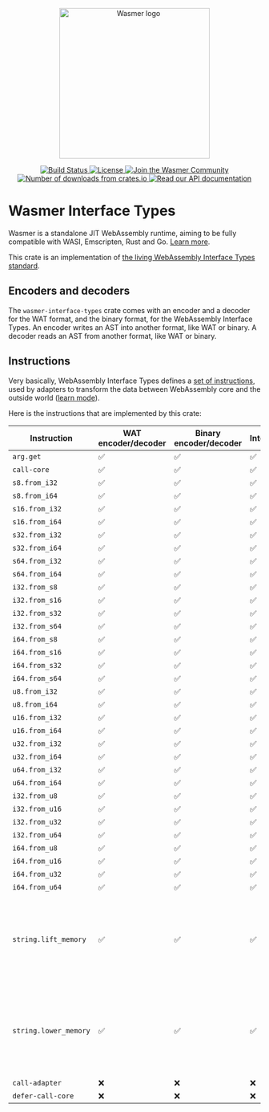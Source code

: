 <p align="center">
  <a href="https://wasmer.io" target="_blank" rel="noopener noreferrer">
    <img width="300" src="https://raw.githubusercontent.com/wasmerio/wasmer/master/assets/logo.png" alt="Wasmer logo">
  </a>
</p>

<p align="center">
  <a href="https://dev.azure.com/wasmerio/wasmer/_build/latest?definitionId=3&branchName=master">
    <img src="https://img.shields.io/azure-devops/build/wasmerio/wasmer/3.svg?style=flat-square" alt="Build Status">
  </a>
  <a href="https://github.com/wasmerio/wasmer/blob/master/LICENSE">
    <img src="https://img.shields.io/github/license/wasmerio/wasmer.svg?style=flat-square" alt="License">
  </a>
  <a href="https://spectrum.chat/wasmer">
    <img src="https://withspectrum.github.io/badge/badge.svg" alt="Join the Wasmer Community">
  </a>
  <a href="https://crates.io/crates/wasmer-interface-types">
    <img src="https://img.shields.io/crates/d/wasmer-interface-types.svg?style=flat-square" alt="Number of downloads from crates.io">
  </a>
  <a href="https://docs.rs/wasmer-interface-types">
    <img src="https://docs.rs/wasmer-interface-types/badge.svg" alt="Read our API documentation">
  </a>
</p>

# Wasmer Interface Types

Wasmer is a standalone JIT WebAssembly runtime, aiming to be fully
compatible with WASI, Emscripten, Rust and Go. [Learn
more](https://github.com/wasmerio/wasmer).

This crate is an implementation of [the living WebAssembly Interface
Types standard](https://github.com/WebAssembly/interface-types).

## Encoders and decoders

The `wasmer-interface-types` crate comes with an encoder and a decoder
for the WAT format, and the binary format, for the WebAssembly
Interface Types. An encoder writes an AST into another format, like
WAT or binary. A decoder reads an AST from another format, like WAT or
binary.

## Instructions

Very basically, WebAssembly Interface Types defines a [set of
instructions](https://github.com/WebAssembly/interface-types/blob/master/proposals/interface-types/working-notes/Instructions.md),
used by adapters to transform the data between WebAssembly core and
the outside world ([learn
mode](https://github.com/WebAssembly/interface-types/blob/master/proposals/interface-types/Explainer.md)).

Here is the instructions that are implemented by this crate:

| Instruction | WAT encoder/decoder | Binary encoder/decoder | Interpreter | Comment |
|-|-|-|-|-|
| `arg.get` | ✅ | ✅ | ✅ | |
| `call-core` | ✅ | ✅ | ✅ | |
| `s8.from_i32` | ✅ | ✅ | ✅ | |
| `s8.from_i64` | ✅ | ✅ | ✅ | |
| `s16.from_i32` | ✅ | ✅ | ✅ | |
| `s16.from_i64` | ✅ | ✅ | ✅ | |
| `s32.from_i32` | ✅ | ✅ | ✅ | |
| `s32.from_i64` | ✅ | ✅ | ✅ | |
| `s64.from_i32` | ✅ | ✅ | ✅ | |
| `s64.from_i64` | ✅ | ✅ | ✅ | |
| `i32.from_s8` | ✅ | ✅ | ✅ | |
| `i32.from_s16` | ✅ | ✅ | ✅ | |
| `i32.from_s32` | ✅ | ✅ | ✅ | |
| `i32.from_s64` | ✅ | ✅ | ✅ | |
| `i64.from_s8` | ✅ | ✅ | ✅ | |
| `i64.from_s16` | ✅ | ✅ | ✅ | |
| `i64.from_s32` | ✅ | ✅ | ✅ | |
| `i64.from_s64` | ✅ | ✅ | ✅ | |
| `u8.from_i32` | ✅ | ✅ | ✅ | |
| `u8.from_i64` | ✅ | ✅ | ✅ | |
| `u16.from_i32` | ✅ | ✅ | ✅ | |
| `u16.from_i64` | ✅ | ✅ | ✅ | |
| `u32.from_i32` | ✅ | ✅ | ✅ | |
| `u32.from_i64` | ✅ | ✅ | ✅ | |
| `u64.from_i32` | ✅ | ✅ | ✅ | |
| `u64.from_i64` | ✅ | ✅ | ✅ | |
| `i32.from_u8` | ✅ | ✅ | ✅ | |
| `i32.from_u16` | ✅ | ✅ | ✅ | |
| `i32.from_u32` | ✅ | ✅ | ✅ | |
| `i32.from_u64` | ✅ | ✅ | ✅ | |
| `i64.from_u8` | ✅ | ✅ | ✅ | |
| `i64.from_u16` | ✅ | ✅ | ✅ | |
| `i64.from_u32` | ✅ | ✅ | ✅ | |
| `i64.from_u64` | ✅ | ✅ | ✅ | |
| `string.lift_memory` | ✅ | ✅ | ✅ | `#memidx` is not supported; `#encoding` is not supported but UTF-8 is assumed |
| `string.lower_memory` | ✅ | ✅ | ✅ | `#memidx` is not supported; `#encoding` is not supported but UTF-8 is assumed |
| `call-adapter` | ❌ | ❌ | ❌ | |
| `defer-call-core` | ❌ | ❌ | ❌ | |
